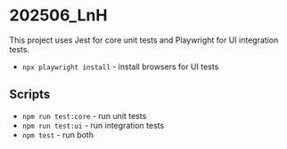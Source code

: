 # 202506_LnH

This project uses Jest for core unit tests and Playwright for UI integration tests.

- `npx playwright install` - install browsers for UI tests
## Scripts

- `npm run test:core` - run unit tests
- `npm run test:ui` - run integration tests
- `npm test` - run both

